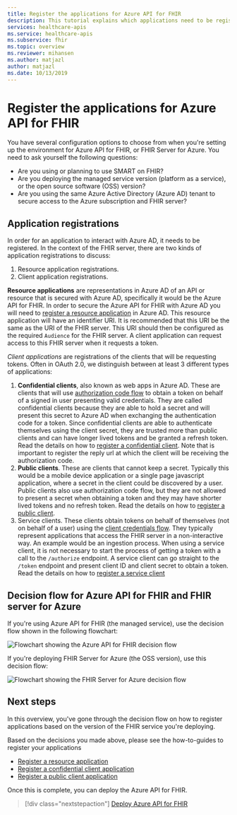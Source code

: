 ```yaml
---
title: Register the applications for Azure API for FHIR
description: This tutorial explains which applications need to be registered for Azure API for FHIR and FHIR Server for Azure.
services: healthcare-apis
ms.service: healthcare-apis
ms.subservice: fhir
ms.topic: overview
ms.reviewer: mihansen
ms.author: matjazl
author: matjazl
ms.date: 10/13/2019
---
```


# Register the applications for Azure API for FHIR

You have several configuration options to choose from when you're setting up the environment for Azure API for FHIR, or FHIR Server for Azure. You need to ask yourself the following questions:
* Are you using or planning to use SMART on FHIR?
* Are you deploying the managed service version (platform as a service), or the open source software (OSS) version?
* Are you using the same Azure Active Directory (Azure AD) tenant to secure access to the Azure subscription and FHIR server?

## Application registrations

In order for an application to interact with Azure AD, it needs to be registered. In the context of the FHIR server, there are two kinds of application registrations to discuss:

1. Resource application registrations.
1. Client application registrations.

**Resource applications** are representations in Azure AD of an API or resource that is secured with Azure AD, specifically it would be the Azure API for FHIR. In order to secure the Azure API for FHIR with Azure AD you will need to [register a resource application](register-resource-azure-ad-client-app.md) in Azure AD. This resource application will have an identifier URI. It is recommended that this URI be the same as the URI of the FHIR server. This URI should then be configured as the required `Audience` for the FHIR server. A client application can request access to this FHIR server when it requests a token.

*Client applications* are registrations of the clients that will be requesting tokens. Often in OAuth 2.0, we distinguish between at least 3 different types of applications:

1. **Confidential clients**, also known as web apps in Azure AD. These are clients that will use [authorization code flow](https://docs.microsoft.com/azure/active-directory/develop/v1-protocols-oauth-code) to obtain a token on behalf of a signed in user presenting valid credentials. They are called confidential clients because they are able to hold a secret and will present this secret to Azure AD when exchanging the authentication code for a token. Since confidential clients are able to authenticate themselves using the client secret, they are trusted more than public clients and can have longer lived tokens and be granted a refresh token. Read the details on how to [register a confidential client](register-confidential-azure-ad-client-app.md). Note that is important to register the reply url at which the client will be receiving the authorization code.
1. **Public clients**. These are clients that cannot keep a secret. Typically this would be a mobile device application or a single page javascript application, where a secret in the client could be discovered by a user. Public clients also use authorization code flow, but they are not allowed to present a secret when obtaining a token and they may have shorter lived tokens and no refresh token. Read the details on how to [register a public client](register-public-azure-ad-client-app.md).
1. Service clients. These clients obtain tokens on behalf of themselves (not on behalf of a user) using the [client credentials flow](https://docs.microsoft.com/azure/active-directory/develop/v1-oauth2-client-creds-grant-flow). They typically represent applications that access the FHIR server in a non-interactive way. An example would be an ingestion process. When using a service client, it is not necessary to start the process of getting a token with a call to the `/authorize` endpoint. A service client can go straight to the `/token` endpoint and present client ID and client secret to obtain a token. Read the details on how to [register a service client](register-service-azure-ad-client-app.md)

## Decision flow for Azure API for FHIR and FHIR server for Azure 

If you're using Azure API for FHIR (the managed service), use the decision flow shown in the following flowchart:

![Flowchart showing the Azure API for FHIR decision flow](media/tutorial-0/flow-azure-api-for-fhir.png "Azure API for FHIR flow")

If you're deploying FHIR Server for Azure (the OSS version), use this decision flow:

![Flowchart showing the FHIR Server for Azure decision flow](media/tutorial-0/flow-fhir-server-azure.png "FHIR Server for Azure")

## Next steps

In this overview, you've gone through the decision flow on how to register applications based on the version of the FHIR service you're deploying.

Based on the decisions you made above, please see the how-to-guides to register your applications

* [Register a resource application](register-resource-azure-ad-client-app.md)
* [Register a confidential client application](register-confidential-azure-ad-client-app.md)
* [Register a public client application](register-public-azure-ad-client-app.md)

Once this is complete, you can deploy the Azure API for FHIR.

>[!div class="nextstepaction"]
>[Deploy Azure API for FHIR](fhir-paas-powershell-quickstart.md)
